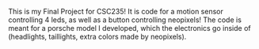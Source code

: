 This is my Final Project for CSC235! It is code for a motion sensor controlling 4 leds, as well as a button controlling neopixels! The code is meant for a porsche model I developed, which the electronics go inside of (headlights, taillights, extra colors made by neopixels).
